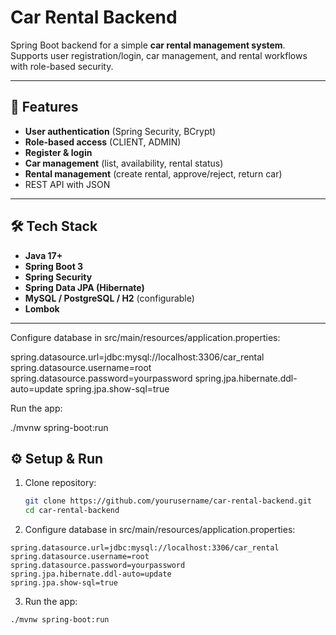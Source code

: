 # Car Rental Backend

Spring Boot backend for a simple **car rental management system**.  
Supports user registration/login, car management, and rental workflows with role-based security.

---

## 🚀 Features
- **User authentication** (Spring Security, BCrypt)
- **Role-based access** (CLIENT, ADMIN)
- **Register & login**
- **Car management** (list, availability, rental status)
- **Rental management** (create rental, approve/reject, return car)
- REST API with JSON

---

## 🛠️ Tech Stack
- **Java 17+**
- **Spring Boot 3**
- **Spring Security**
- **Spring Data JPA (Hibernate)**
- **MySQL / PostgreSQL / H2** (configurable)
- **Lombok**

---
Configure database in src/main/resources/application.properties:

spring.datasource.url=jdbc:mysql://localhost:3306/car_rental
spring.datasource.username=root
spring.datasource.password=yourpassword
spring.jpa.hibernate.ddl-auto=update
spring.jpa.show-sql=true


Run the app:

./mvnw spring-boot:run
## ⚙️ Setup & Run

1. Clone repository:
   ```bash
   git clone https://github.com/yourusername/car-rental-backend.git
   cd car-rental-backend
   ```
2. Configure database in src/main/resources/application.properties:
```
spring.datasource.url=jdbc:mysql://localhost:3306/car_rental
spring.datasource.username=root
spring.datasource.password=yourpassword
spring.jpa.hibernate.ddl-auto=update
spring.jpa.show-sql=true
```

3. Run the app:
```
./mvnw spring-boot:run
```

